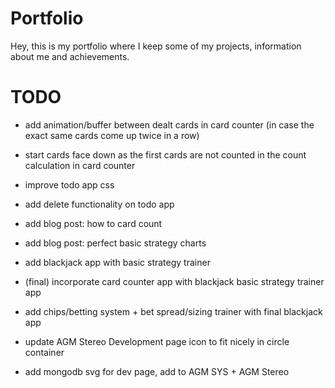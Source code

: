# Portfolio
Hey, this is my portfolio where I keep some of my projects, information about me and achievements.

# TODO
- add animation/buffer between dealt cards in card counter (in case the exact same cards come up twice in a row)
- start cards face down as the first cards are not counted in the count calculation in card counter

- improve todo app css
- add delete functionality on todo app

- add blog post: how to card count
- add blog post: perfect basic strategy charts
- add blackjack app with basic strategy trainer
- (final) incorporate card counter app with blackjack basic strategy trainer app
- add chips/betting system + bet spread/sizing trainer with final blackjack app

- update AGM Stereo Development page icon to fit nicely in circle container

- add mongodb svg for dev page, add to AGM SYS + AGM Stereo